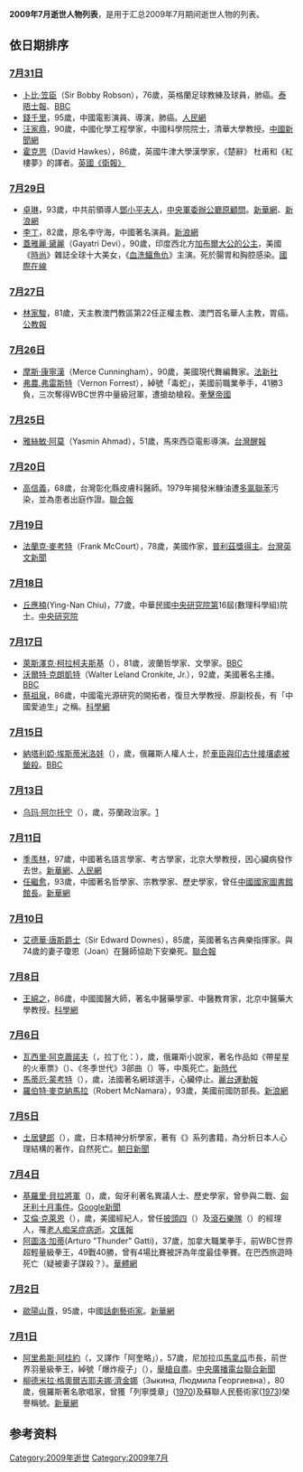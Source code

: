 <center>

</center>

**2009年7月逝世人物列表**，是用于汇总2009年7月期间逝世人物的列表。

## 依日期排序

### [7月31日](../Page/7月31日.md "wikilink")

  - [卜比·笠臣](https://zh.wikipedia.org/wiki/卜比·笠臣 "wikilink")（Sir Bobby Robson），76歲，英格蘭足球教練及球員，肺癌。[泰晤士報](http://www.timesonline.co.uk/tol/sport/football/article6734448.ece)、[BBC](http://news.bbc.co.uk/sport2/hi/football/8177945.stm)
  - [錢千里](https://zh.wikipedia.org/wiki/錢千里 "wikilink")，95歲，中國電影演員、導演，肺癌。[人民網](http://ent.people.com.cn/GB/1082/9772936.html)
  - [汪家鼎](https://zh.wikipedia.org/wiki/汪家鼎 "wikilink")，90歲，中國化學工程學家，中國科學院院士，清華大學教授。[中國新聞網](http://www.chinanews.com.cn/cul/news/2009/08-03/1801808.shtml)
  - [霍克思](../Page/霍克思.md "wikilink")（David Hawkes），86歲，英國牛津大學漢學家，《楚辭》 杜甫和《紅樓夢》的譯者。[英國《衛報》](http://www.guardian.co.uk/books/2009/aug/25/obituary-david-hawkes)

### [7月29日](https://zh.wikipedia.org/wiki/7月29日 "wikilink")

  - [卓琳](../Page/卓琳.md "wikilink")，93歲，中共前領導人[鄧小平夫人](https://zh.wikipedia.org/wiki/鄧小平 "wikilink")，[中央軍委辦公廳原顧問](https://zh.wikipedia.org/wiki/中央軍委 "wikilink")。[新華網](http://news.xinhuanet.com/politics/2009-07/29/content_11793498.htm)、[新浪網](http://news.sina.com.cn/c/2009-07-29/185316033987s.shtml)
  - [李丁](../Page/李丁.md "wikilink")，82歲，原名李守海，中國著名演員。[新浪網](http://ent.sina.com.cn/v/m/2009-07-30/19562631953.shtml)
  - [蓋雅麗·黛麗](https://zh.wikipedia.org/wiki/蓋雅麗·黛麗 "wikilink")（Gayatri Devi），90歲，印度西北方[加布爾大公的公主](https://zh.wikipedia.org/wiki/加布爾 "wikilink")，美國《[時尚](https://zh.wikipedia.org/wiki/時尚_\(雜誌\) "wikilink")》雜誌全球十大美女，《[血洗鱷魚仇](https://zh.wikipedia.org/wiki/血洗鱷魚仇 "wikilink")》主演。死於腸胃和胸腔感染。[國際在線](http://gb.cri.cn/27824/2009/07/31/2585s2579134.htm)

### [7月27日](https://zh.wikipedia.org/wiki/7月27日 "wikilink")

  - [林家駿](../Page/林家駿.md "wikilink")，81歲，天主教澳門教區第22任正權主教、澳門首名華人主教，胃癌。[公教報](http://kkp.catholic.org.hk/Special_News/lo_2009_07_27.htm)

### [7月26日](https://zh.wikipedia.org/wiki/7月26日 "wikilink")

  - [摩斯·康寧漢](https://zh.wikipedia.org/wiki/摩斯·康寧漢 "wikilink")（Merce Cunningham），90歲，美國現代舞編舞家。[法新社](http://hk.news.yahoo.com/article/090727/8/dehd.html)
  - [弗農.弗雷斯特](https://zh.wikipedia.org/wiki/弗農.弗雷斯特 "wikilink")（Vernon Forrest），綽號「毒蛇」，美國前職業拳手，41勝3負，三次奪得WBC世界中量級冠軍，遭搶劫槍殺。[拳擊帝國](http://www.quanji.net/news/world/2009-07-27/1007.html)

### [7月25日](https://zh.wikipedia.org/wiki/7月25日 "wikilink")

  - [雅絲敏·阿莫](../Page/雅絲敏·阿莫.md "wikilink")（Yasmin Ahmad），51歲，馬來西亞電影導演。[台灣醒報](https://web.archive.org/web/20111220030058/http://www.awakeningtw.com/awakening/news_center/show.php?itemid=7134)

### [7月20日](https://zh.wikipedia.org/wiki/7月20日 "wikilink")

  - [高信義](https://zh.wikipedia.org/wiki/高信義 "wikilink")，68歲，台灣彰化縣皮膚科醫師。1979年揭發米糠油遭[多氯聯苯](../Page/多氯聯苯.md "wikilink")污染，並為患者出庭作證。[聯合報](https://web.archive.org/web/20090726030744/http://udn.com/NEWS/DOMESTIC/DOM4/5030355.shtml)

### [7月19日](https://zh.wikipedia.org/wiki/7月19日 "wikilink")

  - [法蘭克·麥考特](https://zh.wikipedia.org/wiki/法蘭克·麥考特 "wikilink")（Frank McCourt），78歲，美國作家，[普利茲獎得主](https://zh.wikipedia.org/wiki/普利茲獎 "wikilink")。[台灣英文新聞](http://www.etaiwannews.com/etn/news_content.php?id=1008129&lang=tc_news&cate_img=262.jpg&cate_rss=JD,LD,TD,LG)

### [7月18日](https://zh.wikipedia.org/wiki/7月18日 "wikilink")

  - [丘應楠](https://zh.wikipedia.org/wiki/丘應楠 "wikilink")(Ying-Nan Chiu)，77歲，中華民國[中央研究院第](https://zh.wikipedia.org/wiki/中央研究院 "wikilink")16屆(數理科學組)院士。[中央研究院](https://academicians.sinica.edu.tw/index.php?func=1-D)

### [7月17日](https://zh.wikipedia.org/wiki/7月17日 "wikilink")

  - [萊斯澤克·柯拉柯夫斯基](https://zh.wikipedia.org/wiki/萊斯澤克·柯拉柯夫斯基 "wikilink")（），81歲，波蘭哲學家、文學家。[BBC](http://news.bbc.co.uk/chinese/trad/hi/newsid_8150000/newsid_8157100/8157115.stm)
  - [沃爾特·克朗凱特](https://zh.wikipedia.org/wiki/沃爾特·克朗凱特 "wikilink")（Walter Leland Cronkite, Jr.），92歲，美國著名主播。[BBC](http://news.bbc.co.uk/chinese/trad/hi/newsid_8150000/newsid_8157000/8157070.stm)
  - [蔡祖泉](https://zh.wikipedia.org/wiki/蔡祖泉 "wikilink")，86歲，中國電光源研究的開拓者，復旦大學教授、原副校長，有「中國愛迪生」之稱。[科學網](https://archive.is/20130101111953/http://www.sciencetimes.com.cn/htmlnews/2009/7/221609.shtm)

### [7月15日](https://zh.wikipedia.org/wiki/7月15日 "wikilink")

  - [納塔利婭·埃斯蒂米洛娃](../Page/納塔利婭·埃斯蒂米洛娃.md "wikilink")（），歲，俄羅斯人權人士，於[車臣與](https://zh.wikipedia.org/wiki/車臣共和國 "wikilink")[印古什接壤處被鎗殺](https://zh.wikipedia.org/wiki/印古什共和國 "wikilink")。[BBC](http://news.bbc.co.uk/chinese/trad/hi/newsid_8150000/newsid_8153000/8153082.stm)

### [7月13日](https://zh.wikipedia.org/wiki/7月13日 "wikilink")

  - [乌玛·阿尔托宁](../Page/乌玛·阿尔托宁.md "wikilink")（），歲，芬蘭政治家。[1](http://www.hs.fi/kotimaa/artikkeli/Uma+Aaltonen+on+kuollut/1135247650239)

### [7月11日](https://zh.wikipedia.org/wiki/7月11日 "wikilink")

  - [季羨林](https://zh.wikipedia.org/wiki/季羨林 "wikilink")，97歲，中國著名語言學家、考古學家，北京大學教授，因心臟病發作去世。[新華網](http://news.xinhuanet.com/politics/2009-07/11/content_11691197.htm)、[人民網](http://culture.people.com.cn/GB/87423/9636367.html)
  - [任繼愈](https://zh.wikipedia.org/wiki/任繼愈 "wikilink")，93歲，中國著名哲學家、宗教學家、歷史學家，曾任[中國國家圖書館館長](https://zh.wikipedia.org/wiki/中國國家圖書館 "wikilink")。[新華網](http://news.xinhuanet.com/society/2009-07/11/content_11691082.htm)

### [7月10日](https://zh.wikipedia.org/wiki/7月10日 "wikilink")

  - [艾德華·唐斯爵士](https://zh.wikipedia.org/wiki/艾德華·唐斯 "wikilink")（Sir Edward Downes），85歲，英國著名古典樂指揮家。與74歲的妻子瓊恩（Joan）在醫師協助下安樂死。[聯合報](https://web.archive.org/web/20090716110046/http://udn.com/NEWS/WORLD/BREAKINGNEWS5/5019589.shtml)

### [7月8日](https://zh.wikipedia.org/wiki/7月8日 "wikilink")

  - [王綿之](https://zh.wikipedia.org/wiki/王綿之 "wikilink")，86歲，中國國醫大師，著名中醫藥學家、中醫教育家，北京中醫藥大學教授。[科學網](https://archive.is/20130101104947/http://www.sciencetimes.com.cn/htmlnews/2009/7/221410.shtm)

### [7月6日](https://zh.wikipedia.org/wiki/7月6日 "wikilink")

  - [瓦西里·阿克蕭諾夫](https://zh.wikipedia.org/wiki/瓦西里·阿克蕭諾夫 "wikilink")（，拉丁化：），歲，俄羅斯小說家，著名作品如《帶星星的火車票》（）、《冬季世代》3部曲（）等，中風死亡。[新時代](http://www.xshdai.com/wenxue/20090709/19710.html)
  - [馬蒂厄·蒙考特](https://zh.wikipedia.org/wiki/馬蒂厄·蒙考特 "wikilink")（），歲，法國著名網球選手，心臟停止。[麗台運動報](http://www.ltsports.com.tw/main/news.asp?no=69255&N_Class=6)
  - [羅伯特·麥克納馬拉](https://zh.wikipedia.org/wiki/羅伯特·麥克納馬拉 "wikilink")（Robert McNamara），93歲，美國前國防部長。[新浪網](http://dailynews.sina.com/bg/news/usa/usnews/chinanews/20090706/0635437106.html)

### [7月5日](https://zh.wikipedia.org/wiki/7月5日 "wikilink")

  - [土居健郎](https://zh.wikipedia.org/wiki/土居健郎 "wikilink")（），歲，日本精神分析學家，著有《》系列書籍，為分析日本人心理結構的著作，自然死亡。[朝日新聞](https://web.archive.org/web/20090707123140/http://www.asahi.com/obituaries/update/0706/TKY200907060094.html)

### [7月4日](../Page/7月4日.md "wikilink")

  - [基羅里·貝拉將軍](https://zh.wikipedia.org/wiki/基羅里·貝拉 "wikilink")（)，歲，匈牙利著名異議人士、歷史學家，曾參與二戰、[匈牙利十月事件](https://zh.wikipedia.org/wiki/匈牙利十月事件 "wikilink")。[Google新聞](http://www.google.com/hostednews/ap/article/ALeqM5gVrL5kn9TsvzJFnQw9DLvl-OiZIgD997TV381)
  - [艾倫·克萊恩](https://zh.wikipedia.org/wiki/艾倫·克萊恩 "wikilink")（），歲，美國經紀人，曾任[披頭四](https://zh.wikipedia.org/wiki/披頭四 "wikilink")（）及[滾石樂隊](https://zh.wikipedia.org/wiki/滾石樂隊 "wikilink")（）的經理人，罹[老人痴呆症病逝](https://zh.wikipedia.org/wiki/阿茲海默病 "wikilink")。[文匯報](http://paper.wenweipo.com/2009/07/06/EN0907060019.htm)
  - [阿圖洛·加蒂](https://zh.wikipedia.org/wiki/阿圖洛·加蒂 "wikilink")(Arturo "Thunder" Gatti)，37歲，加拿大職業拳手，前WBC世界超輕量級拳王，49戰40勝，曾有4場比賽被評為年度最佳拳賽。在巴西旅遊時死亡（疑被妻子謀殺？）。[華體網](http://we.sportscn.com/viewnews-204355.html)

### [7月2日](../Page/7月2日.md "wikilink")

  - [歐陽山尊](https://zh.wikipedia.org/wiki/歐陽山尊 "wikilink")，95歲，中國[話劇藝術家](https://zh.wikipedia.org/wiki/話劇 "wikilink")。[新華網](http://news.xinhuanet.com/politics/2009-07/12/content_11697201.htm)

### [7月1日](../Page/7月1日.md "wikilink")

  - [阿里希斯·阿桂約](https://zh.wikipedia.org/wiki/阿里希斯·阿桂約 "wikilink")（，又譯作「阿奎略」），57歲，尼加拉瓜[馬拿瓜](../Page/馬拿瓜.md "wikilink")市長，前世界羽量級拳王，綽號「爆炸瘦子」（），[舉槍自盡](https://zh.wikipedia.org/wiki/吞槍 "wikilink")。[中央廣播電台](https://archive.is/20121222161001/http://news.rti.org.tw/index_newsContent.aspx?nid=204562)[聯合新聞](https://web.archive.org/web/20090705163452/http://udn.com/NEWS/WORLD/WOR3/4997272.shtml)
  - [柳德米拉·格奧爾吉耶夫娜·濟金娜](https://zh.wikipedia.org/wiki/柳德米拉·格奧爾吉耶夫娜·濟金娜 "wikilink")（Зыкина, Людмила Георгиевна），80歲，俄羅斯著名歌唱家，曾獲「列寧獎章」([1970](../Page/1970年.md "wikilink"))及蘇聯人民藝術家([1973](../Page/1973年.md "wikilink"))榮譽稱號。[新華網](http://news.xinhuanet.com/audio/2009-07/02/content_11639003.htm)

## 参考资料

[Category:2009年逝世](https://zh.wikipedia.org/wiki/Category:2009年逝世 "wikilink") [Category:2009年7月](https://zh.wikipedia.org/wiki/Category:2009年7月 "wikilink")